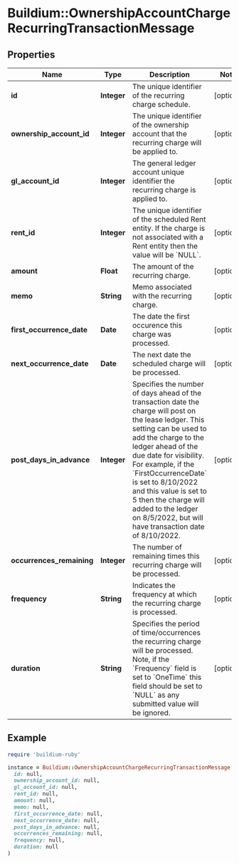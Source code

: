 # Buildium::OwnershipAccountChargeRecurringTransactionMessage

## Properties

| Name | Type | Description | Notes |
| ---- | ---- | ----------- | ----- |
| **id** | **Integer** | The unique identifier of the recurring charge schedule. | [optional] |
| **ownership_account_id** | **Integer** | The unique identifier of the ownership account that the recurring charge will be applied to. | [optional] |
| **gl_account_id** | **Integer** | The general ledger account unique identifier the recurring charge is applied to. | [optional] |
| **rent_id** | **Integer** | The unique identifier of the scheduled Rent entity. If the charge is not associated with a Rent entity then the value will be &#x60;NULL&#x60;. | [optional] |
| **amount** | **Float** | The amount of the recurring charge. | [optional] |
| **memo** | **String** | Memo associated with the recurring charge. | [optional] |
| **first_occurrence_date** | **Date** | The date the first occurence this charge was processed. | [optional] |
| **next_occurrence_date** | **Date** | The next date the scheduled charge will be processed. | [optional] |
| **post_days_in_advance** | **Integer** | Specifies the number of days ahead of the transaction date the charge will post on the lease ledger. This setting can be used to add the charge to the ledger ahead of the due date for visibility. For example, if the &#x60;FirstOccurrenceDate&#x60; is set to 8/10/2022 and this value is set to 5 then the charge will added to the ledger on 8/5/2022, but will have transaction date of 8/10/2022. | [optional] |
| **occurrences_remaining** | **Integer** | The number of remaining times this recurring charge will be processed. | [optional] |
| **frequency** | **String** | Indicates the frequency at which the recurring charge is processed. | [optional] |
| **duration** | **String** | Specifies the period of time/occurrences the recurring charge will be processed. Note, if the &#x60;Frequency&#x60; field is set to &#x60;OneTime&#x60; this field should be set to &#x60;NULL&#x60; as any submitted value will be ignored. | [optional] |

## Example

```ruby
require 'buildium-ruby'

instance = Buildium::OwnershipAccountChargeRecurringTransactionMessage.new(
  id: null,
  ownership_account_id: null,
  gl_account_id: null,
  rent_id: null,
  amount: null,
  memo: null,
  first_occurrence_date: null,
  next_occurrence_date: null,
  post_days_in_advance: null,
  occurrences_remaining: null,
  frequency: null,
  duration: null
)
```

